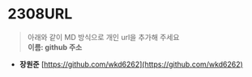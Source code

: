 # 2308URL
> 아래와 같이 MD 방식으로 개인 url을 추가해 주세요<br>
**이름: github 주소**

* **장원준** [https://github.com/wkd6262](https://github.com/wkd6262)
